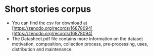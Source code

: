 # Short stories corpus

- You can find the csv for download at [https://zenodo.org/records/16878094](https://zenodo.org/records/16878094)
- The Datasheet.pdf file contains more information on the dataset motivation, composition, collection process, pre-processing, uses, distribution and maintenance.